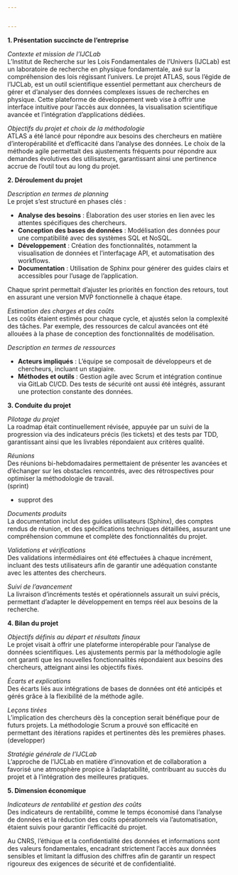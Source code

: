 ```yaml
---


---
```


<p><strong>1. Présentation succincte de l’entreprise</strong></p>
<p><em>Contexte et mission de l’IJCLab</em><br>
L’Institut de Recherche sur les Lois Fondamentales de l’Univers (IJCLab) est un laboratoire de recherche en physique fondamentale, axé sur la compréhension des lois régissant l’univers. Le projet ATLAS, sous l’égide de l’IJCLab, est un outil scientifique essentiel permettant aux chercheurs de gérer et d’analyser des données complexes issues de recherches en physique. Cette plateforme de développement web vise à offrir une interface intuitive pour l’accès aux données, la visualisation scientifique avancée et l’intégration d’applications dédiées.</p>
<p><em>Objectifs du projet et choix de la méthodologie</em><br>
ATLAS a été lancé pour répondre aux besoins des chercheurs en matière d’interopérabilité et d’efficacité dans l’analyse des données. Le choix de la méthode agile permettait des ajustements fréquents pour répondre aux demandes évolutives des utilisateurs, garantissant ainsi une pertinence accrue de l’outil tout au long du projet.</p>
<p><strong>2. Déroulement du projet</strong></p>
<p><em>Description en termes de planning</em><br>
Le projet s’est structuré en phases clés :</p>
<ul>
<li><strong>Analyse des besoins</strong> : Élaboration des user stories en lien avec les attentes spécifiques des chercheurs.</li>
<li><strong>Conception des bases de données</strong> : Modélisation des données pour une compatibilité avec des systèmes SQL et NoSQL.</li>
<li><strong>Développement</strong> : Création des fonctionnalités, notamment la visualisation de données et l’interfaçage API, et automatisation des workflows.</li>
<li><strong>Documentation</strong> : Utilisation de Sphinx pour générer des guides clairs et accessibles pour l’usage de l’application.</li>
</ul>
<p>Chaque sprint permettait d’ajuster les priorités en fonction des retours, tout en assurant une version MVP fonctionnelle à chaque étape.</p>
<p><em>Estimation des charges et des coûts</em><br>
Les coûts étaient estimés pour chaque cycle, et ajustés selon la complexité des tâches. Par exemple, des ressources de calcul avancées ont été allouées à la phase de conception des fonctionnalités de modélisation.</p>
<p><em>Description en termes de ressources</em></p>
<ul>
<li><strong>Acteurs impliqués</strong> : L’équipe se composait de développeurs et de chercheurs, incluant un stagiaire.</li>
<li><strong>Méthodes et outils</strong> : Gestion agile avec Scrum et intégration continue via GitLab CI/CD. Des tests de sécurité ont aussi été intégrés, assurant une protection constante des données.</li>
</ul>
<p><strong>3. Conduite du projet</strong></p>
<p><em>Pilotage du projet</em><br>
La roadmap était continuellement révisée, appuyée par un suivi de la progression via des indicateurs précis (les tickets) et des tests par TDD, garantissant ainsi que les livrables répondaient aux critères qualité.</p>
<p><em>Réunions</em><br>
Des réunions bi-hebdomadaires permettaient de présenter les avancées et d’échanger sur les obstacles rencontrés, avec des rétrospectives pour optimiser la méthodologie de travail.<br>
(sprint)</p>
<ul>
<li>supprot des</li>
</ul>
<p><em>Documents produits</em><br>
La documentation inclut des guides utilisateurs (Sphinx), des comptes rendus de réunion, et des spécifications techniques détaillées, assurant une compréhension commune et complète des fonctionnalités du projet.</p>
<p><em>Validations et vérifications</em><br>
Des validations intermédiaires ont été effectuées à chaque incrément, incluant des tests utilisateurs afin de garantir une adéquation constante avec les attentes des chercheurs.</p>
<p><em>Suivi de l’avancement</em><br>
La livraison d’incréments testés et opérationnels assurait un suivi précis, permettant d’adapter le développement en temps réel aux besoins de la recherche.</p>
<p><strong>4. Bilan du projet</strong></p>
<p><em>Objectifs définis au départ et résultats finaux</em><br>
Le projet visait à offrir une plateforme interopérable pour l’analyse de données scientifiques. Les ajustements permis par la méthodologie agile ont garanti que les nouvelles fonctionnalités répondaient aux besoins des chercheurs, atteignant ainsi les objectifs fixés.</p>
<p><em>Écarts et explications</em><br>
Des écarts liés aux intégrations de bases de données ont été anticipés et gérés grâce à la flexibilité de la méthode agile.</p>
<p><em>Leçons tirées</em><br>
L’implication des chercheurs dès la conception serait bénéfique pour de futurs projets. La méthodologie Scrum a prouvé son efficacité en permettant des itérations rapides et pertinentes dès les premières phases.<br>
(developper)</p>
<p><em>Stratégie générale de l’IJCLab</em><br>
L’approche de l’IJCLab en matière d’innovation et de collaboration a favorisé une atmosphère propice à l’adaptabilité, contribuant au succès du projet et à l’intégration des meilleures pratiques.</p>
<p><strong>5. Dimension économique</strong></p>
<p><em>Indicateurs de rentabilité et gestion des coûts</em><br>
Des indicateurs de rentabilité, comme le temps économisé dans l’analyse de données et la réduction des coûts opérationnels via l’automatisation, étaient suivis pour garantir l’efficacité du projet.</p>
<p>Au CNRS, l’éthique et la confidentialité des données et informations sont des valeurs fondamentales, encadrant strictement l’accès aux données sensibles et limitant la diffusion des chiffres afin de garantir un respect rigoureux des exigences de sécurité et de confidentialité.</p>

